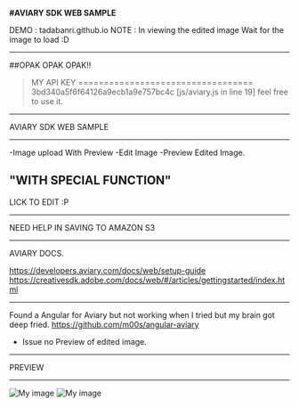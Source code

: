 **#AVIARY SDK WEB SAMPLE**

DEMO : tadabanri.github.io
NOTE : In viewing the edited image Wait for the image to load :D

__________________________________
##OPAK OPAK OPAK!!
>MY API KEY
==================================
3bd340a5f6f64126a9ecb1a9e757bc4c
[js/aviary.js in line 19]
feel free to use it.
__________________________________
AVIARY SDK WEB SAMPLE
__________________________________
-Image upload With Preview
-Edit Image
-Preview Edited Image.

"WITH SPECIAL FUNCTION"
----------------------
LICK TO EDIT :P

--------------------------------
NEED HELP IN SAVING TO AMAZON S3

--------------------------------
AVIARY DOCS.

https://developers.aviary.com/docs/web/setup-guide
https://creativesdk.adobe.com/docs/web/#/articles/gettingstarted/index.html

--------------------------------
Found a Angular for Aviary but not working when I tried but my brain got deep fried.
https://github.com/m00s/angular-aviary
 - Issue no Preview of edited image.

--------------------
 PREVIEW
____________________
![My image](tadabanri.github.com/aviary-web-sample/image/preview0.jpg)
![My image](tadabanri.github.com/aviary-web-sample/image/preview.jpg)
